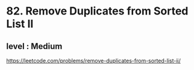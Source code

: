 # 82. Remove Duplicates from Sorted List II
## level : Medium
https://leetcode.com/problems/remove-duplicates-from-sorted-list-ii/
